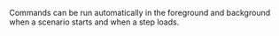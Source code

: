 Commands can be run automatically in the foreground and background when a scenario starts and when a step loads.